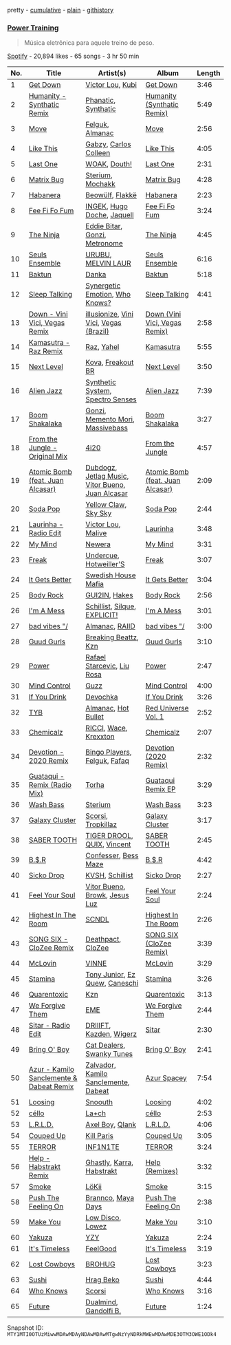 pretty - [cumulative](/playlists/cumulative/37i9dQZF1DX8v8B2bJN6zQ.md) - [plain](/playlists/plain/37i9dQZF1DX8v8B2bJN6zQ) - [githistory](https://github.githistory.xyz/mackorone/spotify-playlist-archive/blob/main/playlists/plain/37i9dQZF1DX8v8B2bJN6zQ)

### [Power Training](https://open.spotify.com/playlist/37i9dQZF1DX8v8B2bJN6zQ)

> Música eletrônica para aquele treino de peso.

[Spotify](https://open.spotify.com/user/spotify) - 20,894 likes - 65 songs - 3 hr 50 min

| No. | Title | Artist(s) | Album | Length |
|---|---|---|---|---|
| 1 | [Get Down](https://open.spotify.com/track/3H2I7X7POFyU5vUudT9Zxx) | [Victor Lou](https://open.spotify.com/artist/063wYkWkHrq5L5YWdrqjEt), [Kubi](https://open.spotify.com/artist/6ePfLvMTRs5ma91LfsE523) | [Get Down](https://open.spotify.com/album/3gt7gWjurvDydPSUNdirlA) | 3:46 |
| 2 | [Humanity \- Synthatic Remix](https://open.spotify.com/track/2JEfGUF5p2R54ERAyY1DtB) | [Phanatic](https://open.spotify.com/artist/3rXo1ftXCIJPhThJP73LV4), [Synthatic](https://open.spotify.com/artist/4ORN5JUsN1ToKCPQk9yc9P) | [Humanity \(Synthatic Remix\)](https://open.spotify.com/album/2RrjZmY3sLeX0itnL8z3qs) | 5:49 |
| 3 | [Move](https://open.spotify.com/track/4PNbyXDTrkNzrVuVz35o3p) | [Felguk](https://open.spotify.com/artist/3eH2apcLhzhnr3eWmH3VBf), [Almanac](https://open.spotify.com/artist/2EJxcRlcIa5W1u2v42PvTv) | [Move](https://open.spotify.com/album/701NIOuSdFkNVkYDESPEWa) | 2:56 |
| 4 | [Like This](https://open.spotify.com/track/4EMS6Lj2BL9KhXYQqb8i2t) | [Gabzy](https://open.spotify.com/artist/0CB9F6M0fhV0xiSzkNHnvB), [Carlos Colleen](https://open.spotify.com/artist/6lunp2L5KJDCGpSt8Gvpx8) | [Like This](https://open.spotify.com/album/07fHGsN9a1FMdtTJMSF43S) | 4:05 |
| 5 | [Last One](https://open.spotify.com/track/61yMjxM2ratUj6mZZ9S7WM) | [WOAK](https://open.spotify.com/artist/0YlRs4DoQ4WctkmsbUUpBb), [Douth!](https://open.spotify.com/artist/3YGDb5v2LDFC9eNap5mpLz) | [Last One](https://open.spotify.com/album/0hu6xWo3nW9dveTBMeDKDE) | 2:31 |
| 6 | [Matrix Bug](https://open.spotify.com/track/12PL4nFHOV7KxVCfcvSsDM) | [Sterium](https://open.spotify.com/artist/6mZFMQ4sBi39W9dXCLH77s), [Mochakk](https://open.spotify.com/artist/0rTh1tAdrEbdKZBTiiAQSo) | [Matrix Bug](https://open.spotify.com/album/3L2NZnqEuDQRaFcn3BU726) | 4:28 |
| 7 | [Habanera](https://open.spotify.com/track/2F1ppuYwY0sNjjJMPL90aL) | [Beowülf](https://open.spotify.com/artist/4H1rPQHJFk09XbKGYszUe2), [Flakkë](https://open.spotify.com/artist/1sxPqLUpMnZDhO9QcMb7X1) | [Habanera](https://open.spotify.com/album/3gKNp9a3iGKczsCql5UyYq) | 2:23 |
| 8 | [Fee Fi Fo Fum](https://open.spotify.com/track/4z40VUPWxUtWufaNJ3VPvG) | [INGEK](https://open.spotify.com/artist/2gk1ww8aKvkheN0f6WJ0G2), [Hugo Doche](https://open.spotify.com/artist/2JejalV9S2tSy4uk3o3aiv), [Jaquell](https://open.spotify.com/artist/1VMWb2Dj2XqtR3xsArTlUh) | [Fee Fi Fo Fum](https://open.spotify.com/album/1cqAANGm5N0ObEb7Iqydde) | 3:24 |
| 9 | [The Ninja](https://open.spotify.com/track/6CabLlqCd0jhWd9t0YHf27) | [Eddie Bitar](https://open.spotify.com/artist/2lYqW6goFxy80hB83z69nT), [Gonzi](https://open.spotify.com/artist/5QahAoa4CrRbxmriKGacoe), [Metronome](https://open.spotify.com/artist/1IONqTIhfKqR6QYjS98q9m) | [The Ninja](https://open.spotify.com/album/4css1cwolGmyamZ0PLhhXQ) | 4:45 |
| 10 | [Seuls Ensemble](https://open.spotify.com/track/4W72fwjmpJgyCXMzVXWFZI) | [URUBU](https://open.spotify.com/artist/7BqDcISRpyyVpVRggIveVC), [MELVIN LAUR](https://open.spotify.com/artist/4MOMYs5YnajsFyqH0QnECe) | [Seuls Ensemble](https://open.spotify.com/album/4I2RJq1qMCowQ8jUXLavYo) | 6:16 |
| 11 | [Baktun](https://open.spotify.com/track/0TGjEiQuV7acZqIrk6zNHd) | [Danka](https://open.spotify.com/artist/6DixxmAXQtxGwPaHxHlKQ0) | [Baktun](https://open.spotify.com/album/2IUXMeZe5CtP88veiHreLt) | 5:18 |
| 12 | [Sleep Talking](https://open.spotify.com/track/6ShcmN8c6rQjA27t0X8MBB) | [Synergetic Emotion](https://open.spotify.com/artist/2trhW3xI0aOtr47Ued1RFK), [Who Knows?](https://open.spotify.com/artist/6tvW6l27AmnK12EfQbT3D4) | [Sleep Talking](https://open.spotify.com/album/2aDFmMGskdIKiow79qqlhu) | 4:41 |
| 13 | [Down \- Vini Vici, Vegas Remix](https://open.spotify.com/track/4aTxLz00W4Gd5kWwZlyazJ) | [illusionize](https://open.spotify.com/artist/3RloA7E4XMItSP4FjMBv3L), [Vini Vici](https://open.spotify.com/artist/29zsVzEH33dD5QqxeL8dvy), [Vegas \(Brazil\)](https://open.spotify.com/artist/5xk7F7RlG0tk0rsGmjFB7z) | [Down \(Vini Vici, Vegas Remix\)](https://open.spotify.com/album/64F2v768m88W4ICszMA837) | 2:58 |
| 14 | [Kamasutra \- Raz Remix](https://open.spotify.com/track/3HqZ1VLMpR8g6VJTdBMJB4) | [Raz](https://open.spotify.com/artist/6AaKVN1QdU3HMRWH7tDva3), [Yahel](https://open.spotify.com/artist/7CHdJ8rVKe6cez9PKlpKrF) | [Kamasutra](https://open.spotify.com/album/2kC5NUhHHqKsqk1b5TmHob) | 5:55 |
| 15 | [Next Level](https://open.spotify.com/track/21mFLn6cxWaqt8gyLl0URX) | [Kova](https://open.spotify.com/artist/4fEckNuqOODv3H0ZimhCft), [Freakout BR](https://open.spotify.com/artist/73Hnmoy6Y3LLPPEuc7KIoJ) | [Next Level](https://open.spotify.com/album/0A3bkRKCHAmWG6YToZhsQM) | 3:50 |
| 16 | [Alien Jazz](https://open.spotify.com/track/3VgVFI4bUo7gZbCOWsaigO) | [Synthetic System](https://open.spotify.com/artist/1uMxSMZa6qjrIoB3Lu3QYT), [Spectro Senses](https://open.spotify.com/artist/7DsAHY3nOADLLNrUND0YC6) | [Alien Jazz](https://open.spotify.com/album/0LTCgg2o7hPBn4Ne7cNPJ6) | 7:39 |
| 17 | [Boom Shakalaka](https://open.spotify.com/track/2JGXIPceyAR7x4oqxvyvlT) | [Gonzi](https://open.spotify.com/artist/5QahAoa4CrRbxmriKGacoe), [Memento Mori](https://open.spotify.com/artist/4AJdOTtmWuYYElSe07eejR), [Massivebass](https://open.spotify.com/artist/5p9GQuGCJcfovjMcDk3ZyI) | [Boom Shakalaka](https://open.spotify.com/album/1j6Vakqx2EpLsKyNV7XQoO) | 3:27 |
| 18 | [From the Jungle \- Original Mix](https://open.spotify.com/track/2BfEOtR3ZBZeVHBZr41OGC) | [4i20](https://open.spotify.com/artist/3zlIIVkWyNrNpeN8lO49aH) | [From the Jungle](https://open.spotify.com/album/2PTssqj1PE6Lj242tlyL0G) | 4:57 |
| 19 | [Atomic Bomb \(feat\. Juan Alcasar\)](https://open.spotify.com/track/1Ge8px4DSNseb1atf9XumE) | [Dubdogz](https://open.spotify.com/artist/4cdyqaBREB68H77QKCrKP1), [Jetlag Music](https://open.spotify.com/artist/29bg2tYJCCyiuZdbsc9mFh), [Vitor Bueno](https://open.spotify.com/artist/5iI1l0DvdS2382GUHF4bsi), [Juan Alcasar](https://open.spotify.com/artist/0R8n1LfNSyYfvDTynSZ9AY) | [Atomic Bomb \(feat\. Juan Alcasar\)](https://open.spotify.com/album/4j9gMw9UoRS3xydzvmtnGX) | 2:09 |
| 20 | [Soda Pop](https://open.spotify.com/track/1KuYN9iWN7tO7dSxGnxZOc) | [Yellow Claw](https://open.spotify.com/artist/47z7ZrgFoBvVpCnElCE3Zh), [Sky Sky](https://open.spotify.com/artist/1qHWLwufRLQk2pVywVbBBp) | [Soda Pop](https://open.spotify.com/album/6Tlma5hptae75mA5jSMWfG) | 2:44 |
| 21 | [Laurinha \- Radio Edit](https://open.spotify.com/track/0S45sEjrBbhAHpo20X4p0P) | [Victor Lou](https://open.spotify.com/artist/063wYkWkHrq5L5YWdrqjEt), [Malive](https://open.spotify.com/artist/5JsnFhU4OqgEtNXs7Sq1Vm) | [Laurinha](https://open.spotify.com/album/7y3sgKoeWhEsAK2gNe3EMj) | 3:48 |
| 22 | [My Mind](https://open.spotify.com/track/5alpNfo0QWoAzUWhmw9H70) | [Newera](https://open.spotify.com/artist/78Bbgb8kaIDnW3GCeWlDDa) | [My Mind](https://open.spotify.com/album/7k1cXQ9sTLHhgyw4Wi4NvG) | 3:31 |
| 23 | [Freak](https://open.spotify.com/track/6wZD3wwSe15cxUty6l5HPP) | [Undercue](https://open.spotify.com/artist/6BOGvgcLBptl2fGVXl93zk), [Hotweiller'S](https://open.spotify.com/artist/05PtQi4kXRQFPh1DOJkzce) | [Freak](https://open.spotify.com/album/1wSFyZNPmxrP7MF3ObmMAE) | 3:07 |
| 24 | [It Gets Better](https://open.spotify.com/track/5erj647SYiDcIR8Zwi6tc9) | [Swedish House Mafia](https://open.spotify.com/artist/1h6Cn3P4NGzXbaXidqURXs) | [It Gets Better](https://open.spotify.com/album/5YZCCZpKDtTTxtQrVWLGL6) | 3:04 |
| 25 | [Body Rock](https://open.spotify.com/track/42yPoKRxgi2A3lS8Qjtu0Y) | [GUI2IN](https://open.spotify.com/artist/65U4lJ60s7ip5O2gXCxbql), [Hakes](https://open.spotify.com/artist/3SJZZCuC5AmKFTDg5BKg8A) | [Body Rock](https://open.spotify.com/album/6BeQaQlMjyhmxWIs4BVd08) | 2:56 |
| 26 | [I'm A Mess](https://open.spotify.com/track/0Rzz75C3MDHszEW2co7BCC) | [Schillist](https://open.spotify.com/artist/2qvWyc9Z0oHK156P65vH4d), [Silque](https://open.spotify.com/artist/78KwNsjhjWzZYejeBTtsNW), [EXPLICIT!](https://open.spotify.com/artist/5A13OuT27Bf5NZtXmzYtSL) | [I'm A Mess](https://open.spotify.com/album/7l77bhDnMweoM8hb0OZNPZ) | 3:01 |
| 27 | [bad vibes "/](https://open.spotify.com/track/4o4m3uL98OFGAVCY4WhsYa) | [Almanac](https://open.spotify.com/artist/2EJxcRlcIa5W1u2v42PvTv), [RAIID](https://open.spotify.com/artist/7qmOmf8AbbmdNCJ9K4ti1X) | [bad vibes "/](https://open.spotify.com/album/3CJqCFKrjBo4CkKtiIgBl5) | 3:00 |
| 28 | [Guud Gurls](https://open.spotify.com/track/7dQdjn4JNuQKQBH167lbpL) | [Breaking Beattz](https://open.spotify.com/artist/0eRxVzLBxZGMZcsSoMESfX), [Kzn](https://open.spotify.com/artist/5EZHJyeAbl8WK8PdMRR2eh) | [Guud Gurls](https://open.spotify.com/album/3N4VL4BAZZqz9S7sr3AoBu) | 3:10 |
| 29 | [Power](https://open.spotify.com/track/7LKgkaIHxZrtmZ9QmDCgdq) | [Rafael Starcevic](https://open.spotify.com/artist/1ivrTKhIfaa3W4ErAkVOQW), [Liu Rosa](https://open.spotify.com/artist/31HEVXpDNrBpLFWxaUCxmT) | [Power](https://open.spotify.com/album/7iqwLWSmyf62HWOPsFxcHP) | 2:47 |
| 30 | [Mind Control](https://open.spotify.com/track/2omGDi7r9x4nMMYMdDTu5j) | [Guzz](https://open.spotify.com/artist/2M23z6FczyKLQFTTvB3EI8) | [Mind Control](https://open.spotify.com/album/1RVUXJWDqtxbGwXlhPiOrU) | 4:00 |
| 31 | [If You Drink](https://open.spotify.com/track/4N5nNgniSmesLahOLNYH3f) | [Devochka](https://open.spotify.com/artist/02xYwCW4WypA3nRQv6qEcX) | [If You Drink](https://open.spotify.com/album/3Pjf8FsAe7r6Yhq6gWXt3Q) | 3:26 |
| 32 | [TYB](https://open.spotify.com/track/4JgivUzqL8t8tdHDFQiQMG) | [Almanac](https://open.spotify.com/artist/2EJxcRlcIa5W1u2v42PvTv), [Hot Bullet](https://open.spotify.com/artist/4vDtyZl3NELBWbdvHQ28M5) | [Red Universe Vol\. 1](https://open.spotify.com/album/7qiF45veMNvi6PwN6oAbDk) | 2:52 |
| 33 | [Chemicalz](https://open.spotify.com/track/7zLs45mEmYf0BvpaqQzC4R) | [RICCI](https://open.spotify.com/artist/1EUMh6DZo2CfpolG75YQBL), [Wace](https://open.spotify.com/artist/6xNh2lwksU9XQuK9uZYuNl), [Krexxton](https://open.spotify.com/artist/7iccXT3ByPJNIjHe3nwXir) | [Chemicalz](https://open.spotify.com/album/3LAlTyB87YvX76waijZ7HR) | 2:07 |
| 34 | [Devotion \- 2020 Remix](https://open.spotify.com/track/039VxfSo5FErqE65169VZL) | [Bingo Players](https://open.spotify.com/artist/1pbHrVayIcVpHI9z97u4bK), [Felguk](https://open.spotify.com/artist/3eH2apcLhzhnr3eWmH3VBf), [Fafaq](https://open.spotify.com/artist/0EK2nCt5jxbkN2HCmtKy4V) | [Devotion \(2020 Remix\)](https://open.spotify.com/album/7IEKWKox1xVi1tlUyWnHHk) | 2:32 |
| 35 | [Guataqui \- Remix \(Radio Mix\)](https://open.spotify.com/track/6jMrgBIdcjCzF5ds99giax) | [Torha](https://open.spotify.com/artist/0qTWpm6bIsQteve5t3Cyqg) | [Guataqui Remix EP](https://open.spotify.com/album/42MBCFxqN0tYGmBxiV4KK9) | 3:29 |
| 36 | [Wash Bass](https://open.spotify.com/track/2r7hmPkON1r2KSdqgYXeFe) | [Sterium](https://open.spotify.com/artist/6mZFMQ4sBi39W9dXCLH77s) | [Wash Bass](https://open.spotify.com/album/3QyqHmtONP5GONspwJThQq) | 3:23 |
| 37 | [Galaxy Cluster](https://open.spotify.com/track/64knvzKFBcKZA4EoagRmpW) | [Scorsi](https://open.spotify.com/artist/0LQKGvxOXZHDCxuite9zcT), [Tropkillaz](https://open.spotify.com/artist/5bzWtCkjIAMgN93gLt56SO) | [Galaxy Cluster](https://open.spotify.com/album/2jkRNLyreYjRMOsx4WsEtm) | 3:17 |
| 38 | [SABER TOOTH](https://open.spotify.com/track/4bKqAcgrla5I0xYiAuYSBC) | [TIGER DROOL](https://open.spotify.com/artist/0rSRhW3EmJTsqAM3hTefwA), [QUIX](https://open.spotify.com/artist/19EW4WBhl0fvZUQgi7wV5M), [Vincent](https://open.spotify.com/artist/7ymczLNmjz6AVMGApVNWbB) | [SABER TOOTH](https://open.spotify.com/album/6vFjfQyWHawj5cplov6tR9) | 2:45 |
| 39 | [B.$.R](https://open.spotify.com/track/2BXApsC0wJaepCDli5FYja) | [Confesser](https://open.spotify.com/artist/3oAPMZYDVvAjaYi5FIwZJm), [Bess Maze](https://open.spotify.com/artist/7uU0VNTeJ6DUiLPQ3M0cRX) | [B.$.R](https://open.spotify.com/album/4yNJNMivAMcO7LwULQC7sH) | 4:42 |
| 40 | [Sicko Drop](https://open.spotify.com/track/5OJbBrGPY4scEGwMysuyLb) | [KVSH](https://open.spotify.com/artist/2uGKgNuq7MnKksXiSO6HjB), [Schillist](https://open.spotify.com/artist/2qvWyc9Z0oHK156P65vH4d) | [Sicko Drop](https://open.spotify.com/album/19WhhSvX9yW51l5R2yrJmS) | 2:27 |
| 41 | [Feel Your Soul](https://open.spotify.com/track/1zX7K6qmUKaDFhfTru79gF) | [Vitor Bueno](https://open.spotify.com/artist/5iI1l0DvdS2382GUHF4bsi), [Browk](https://open.spotify.com/artist/5VSox4cXnqIAxhJ4iJifSo), [Jesus Luz](https://open.spotify.com/artist/5SRrRUx9kNNtPhAwWSJPGr) | [Feel Your Soul](https://open.spotify.com/album/6vrF9cwQfdxK14ItoaLbjN) | 2:24 |
| 42 | [Highest In The Room](https://open.spotify.com/track/2h3t3Foxd1VrOMEM7smWZM) | [SCNDL](https://open.spotify.com/artist/3Y7sK4nACC8R7WwAUUumCL) | [Highest In The Room](https://open.spotify.com/album/1sSGaUZ48mi8qd0KR21RZo) | 2:26 |
| 43 | [SONG SIX \- CloZee Remix](https://open.spotify.com/track/30rKCglfFE6ta2iJfrwaU1) | [Deathpact](https://open.spotify.com/artist/09C3CKFxKEw1n1Z7kvT3jb), [CloZee](https://open.spotify.com/artist/1496XxkytEk26FUJLfpVZr) | [SONG SIX \(CloZee Remix\)](https://open.spotify.com/album/5nw1xSZFsU5Jn4Sphc1I9q) | 3:39 |
| 44 | [McLovin](https://open.spotify.com/track/1oSSriyVC0PHUNcfkoSMyK) | [VINNE](https://open.spotify.com/artist/1FGLT6mEhIrPhgqYiU57ro) | [McLovin](https://open.spotify.com/album/2cwAoPtumKl03bx9q6y26a) | 3:29 |
| 45 | [Stamina](https://open.spotify.com/track/7qM0UyfnElkpDE45C3zagN) | [Tony Junior](https://open.spotify.com/artist/17esEoE9uEHFKuzkar2UL0), [Ez Quew](https://open.spotify.com/artist/2nePbyJjPQUSF4QNLaFLRb), [Caneschi](https://open.spotify.com/artist/6ZW993YptuBv90KlnaIhTx) | [Stamina](https://open.spotify.com/album/3JCdBT6zO4ScGZyvuZ96d3) | 3:26 |
| 46 | [Quarentoxic](https://open.spotify.com/track/1kbA0ogOM9fWT4dDHMsa8y) | [Kzn](https://open.spotify.com/artist/5EZHJyeAbl8WK8PdMRR2eh) | [Quarentoxic](https://open.spotify.com/album/3JZ8UlANPOiKPRXDub8In1) | 3:13 |
| 47 | [We Forgive Them](https://open.spotify.com/track/4xOD6UtpDhIIgqv3sECby2) | [EME](https://open.spotify.com/artist/004h2uqVUpmOuz4oY6aTqw) | [We Forgive Them](https://open.spotify.com/album/7HAnr5IFFcHTj4RLZnNGq4) | 2:44 |
| 48 | [Sitar \- Radio Edit](https://open.spotify.com/track/29qxPs0rlgFm66EEeAhoNC) | [DRIIIFT](https://open.spotify.com/artist/5oTgiVsk5wT8LOZqdBDlk8), [Kazden](https://open.spotify.com/artist/3YUHQ4bns40UJaTsXpzq2y), [Wigerz](https://open.spotify.com/artist/1iZu6wKPmwIyZKGp4cq1Ot) | [Sitar](https://open.spotify.com/album/1LhAQQjXF7XqOvOgnoaXpy) | 2:30 |
| 49 | [Bring O' Boy](https://open.spotify.com/track/7F1Im9PjdV7nM8V112Fh4t) | [Cat Dealers](https://open.spotify.com/artist/3q2dSq7VZnj8TmoJUyRm40), [Swanky Tunes](https://open.spotify.com/artist/06cLuOP0p7VAnBnqil1eWX) | [Bring O' Boy](https://open.spotify.com/album/2S5Ckvo6YBVW8NHbGmmiDG) | 2:41 |
| 50 | [Azur \- Kamilo Sanclemente & Dabeat Remix](https://open.spotify.com/track/1hS9q3gdYSFowSaHsH9v8u) | [Zalvador](https://open.spotify.com/artist/0sgz0ocZLhE6aTiCGUVlWJ), [Kamilo Sanclemente](https://open.spotify.com/artist/2AYLgq9P1arichVXbNbjVy), [Dabeat](https://open.spotify.com/artist/6iaILU3ksJDKbut3sJfIWS) | [Azur Spacey](https://open.spotify.com/album/2IwWglZwR0w5yccajJ2cp8) | 7:54 |
| 51 | [Loosing](https://open.spotify.com/track/1Ey0xqWdXz3otBlskcxWhP) | [Snoouth](https://open.spotify.com/artist/0QNfYE28k4qfOqO1avjIig) | [Loosing](https://open.spotify.com/album/6eGjFkHDk7ROJHmTAD5fok) | 4:02 |
| 52 | [céllo](https://open.spotify.com/track/12DV0YPbTgPaogo6gSHOQQ) | [La+ch](https://open.spotify.com/artist/22w0Xg5kpu5simeHw3afNG) | [céllo](https://open.spotify.com/album/4a66HF3ncR1UZ8a3jSXSlw) | 2:53 |
| 53 | [L.R.L.D.](https://open.spotify.com/track/2vlAFPryTEcJhdGAlh5xQo) | [Axel Boy](https://open.spotify.com/artist/4DabGEOrvBxxta0YlaaJpJ), [Qlank](https://open.spotify.com/artist/0oQ4s2gqzSvD7G1t97kO2y) | [L.R.L.D.](https://open.spotify.com/album/4mC5qrdPttU8rmsHIc1kWW) | 4:06 |
| 54 | [Couped Up](https://open.spotify.com/track/4f6anmNksyRQzGHeJMlhVN) | [Kill Paris](https://open.spotify.com/artist/6BNaPZdAIZAJnbgJRiZz2w) | [Couped Up](https://open.spotify.com/album/1Kz3p87RqrLMXyQ48pdcp9) | 3:05 |
| 55 | [TERROR](https://open.spotify.com/track/2JYuqwjVVDN8urZZOoGXS6) | [INF1N1TE](https://open.spotify.com/artist/3TbFfHyWvQdppfL0TpWufG) | [TERROR](https://open.spotify.com/album/0kVkopK97VuOhHJ8Mh5OXn) | 3:24 |
| 56 | [Help \- Habstrakt Remix](https://open.spotify.com/track/7vuRaD7q2ajQU3xLQupl9T) | [Ghastly](https://open.spotify.com/artist/2Sa4c9qKaI7ILJs8D6gUCh), [Karra](https://open.spotify.com/artist/24CzPFC4y3bM4AkUnZfuAU), [Habstrakt](https://open.spotify.com/artist/1YYJxpOXYk1z1WtqdeLMkn) | [Help \(Remixes\)](https://open.spotify.com/album/0BWVarGXfyt5P8qzejiRWc) | 3:32 |
| 57 | [Smoke](https://open.spotify.com/track/0O39si7MdD998p8y5R45ty) | [LöKii](https://open.spotify.com/artist/2RDXcxQgmEyomb2g9SERuf) | [Smoke](https://open.spotify.com/album/5fD0u1OUEvZmX3C5TCICPl) | 3:15 |
| 58 | [Push The Feeling On](https://open.spotify.com/track/0NWkVDrjlHYHGWWQdShmos) | [Brannco](https://open.spotify.com/artist/27TqtA3DJFLCXv7o8h0GgL), [Maya Days](https://open.spotify.com/artist/23lYDtdMB31cbu5g4z0wju) | [Push The Feeling On](https://open.spotify.com/album/0002K9tPYs8Me5kWaFAPko) | 2:38 |
| 59 | [Make You](https://open.spotify.com/track/4d2SccLvVXfRqghqBF37qM) | [Low Disco](https://open.spotify.com/artist/2vIT4AnEcrFuJaS2JYYVjx), [Lowez](https://open.spotify.com/artist/0IPHMD0lKVQPmMdGjfWTwb) | [Make You](https://open.spotify.com/album/2PEKoE2Irzy2YrOaSEBSf6) | 3:10 |
| 60 | [Yakuza](https://open.spotify.com/track/2v8UL40Ar3MlaPrdz81PDs) | [YZY](https://open.spotify.com/artist/4kbQi1dGkZxrgEQxwTzQzf) | [Yakuza](https://open.spotify.com/album/5DBTlrLRsXyd8XtBRMyXZw) | 2:24 |
| 61 | [It's Timeless](https://open.spotify.com/track/5UlfTNsoAuoD6umqHx0vR2) | [FeelGood](https://open.spotify.com/artist/7mXyW5kPIUrSRGkV0I9Ilo) | [It's Timeless](https://open.spotify.com/album/5KqCj0gqurgjtTFHVGZPxr) | 3:19 |
| 62 | [Lost Cowboys](https://open.spotify.com/track/3W09VqxOJ4CcClolPt8kcQ) | [BROHUG](https://open.spotify.com/artist/3IHsD0sttucHrX8b32Vcab) | [Lost Cowboys](https://open.spotify.com/album/6dhN2wvlW1B9ajT25F6A0i) | 3:23 |
| 63 | [Sushi](https://open.spotify.com/track/7s724tfxJWoNxPUcLQBlkI) | [Hrag Beko](https://open.spotify.com/artist/5QuB05RhOsw0gPMb0m3Zwc) | [Sushi](https://open.spotify.com/album/1SBEvoyZQbFqKecMC88zpw) | 4:44 |
| 64 | [Who Knows](https://open.spotify.com/track/6kLwtwP6LFgkT5AuH6Ke8v) | [Scorsi](https://open.spotify.com/artist/0LQKGvxOXZHDCxuite9zcT) | [Who Knows](https://open.spotify.com/album/2aHDpFLOosTIylUlwg7Uft) | 3:16 |
| 65 | [Future](https://open.spotify.com/track/32VQjdJsS3EPF9fmIUAIPl) | [Dualmind](https://open.spotify.com/artist/2gNRZGT58XSTrInywjcgil), [Gandolfi B.](https://open.spotify.com/artist/0Js4sdeapMvJ4hB3KDq58J) | [Future](https://open.spotify.com/album/5pVzwUaHFDj7fi0bN3l3Uq) | 1:24 |

Snapshot ID: `MTY1MTI0OTUzMiwwMDAwMDAyNDAwMDAwMTgwNzYyNDRkMWEwMDAwMDE3OTM3OWE1ODk4`
